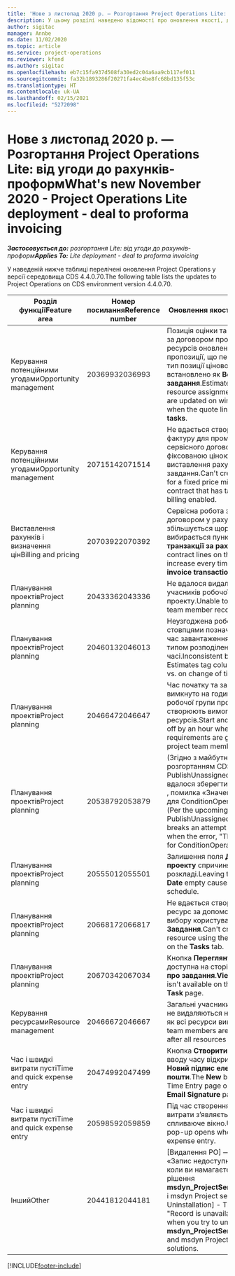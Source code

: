 ```yaml
---
title: 'Нове з листопад 2020 р. — Розгортання Project Operations Lite: від угоди до рахунків-проформ'
description: У цьому розділі наведено відомості про оновлення якості, доступні у випуску розгортання Project Operations Lite в листопаді 2020 р. — від угоди до рахунків-проформ.
author: sigitac
manager: Annbe
ms.date: 11/02/2020
ms.topic: article
ms.service: project-operations
ms.reviewer: kfend
ms.author: sigitac
ms.openlocfilehash: eb7c15fa937d508fa30ed2c04a6aa9cb117ef011
ms.sourcegitcommit: fa32b1893286f20271fa4ec4be8fc68bd135f53c
ms.translationtype: HT
ms.contentlocale: uk-UA
ms.lasthandoff: 02/15/2021
ms.locfileid: "5272098"
---
```

# <a name="whats-new-november-2020---project-operations-lite-deployment---deal-to-proforma-invoicing"></a><span data-ttu-id="3d98a-103">Нове з листопад 2020 р. — Розгортання Project Operations Lite: від угоди до рахунків-проформ</span><span class="sxs-lookup"><span data-stu-id="3d98a-103">What's new November 2020 - Project Operations Lite deployment - deal to proforma invoicing</span></span>

<span data-ttu-id="3d98a-104">_**Застосовується до:** розгортання Lite: від угоди до рахунків-проформ_</span><span class="sxs-lookup"><span data-stu-id="3d98a-104">_**Applies To:** Lite deployment - deal to proforma invoicing_</span></span>

<span data-ttu-id="3d98a-105">У наведеній нижче таблиці перелічені оновлення Project Operations у версії середовища CDS 4.4.0.70.</span><span class="sxs-lookup"><span data-stu-id="3d98a-105">The following table lists the updates to Project Operations on CDS environment version 4.4.0.70.</span></span>

| <span data-ttu-id="3d98a-106">Розділ функції</span><span class="sxs-lookup"><span data-stu-id="3d98a-106">Feature area</span></span>                 | <span data-ttu-id="3d98a-107">Номер посилання</span><span class="sxs-lookup"><span data-stu-id="3d98a-107">Reference number</span></span> | <span data-ttu-id="3d98a-108">Оновлення якості</span><span class="sxs-lookup"><span data-stu-id="3d98a-108">Quality update</span></span>                                                                                                                                                                    |
|------------------------------|------------------|-----------------------------------------------------------------------------------------------------------------------------------------------------------------------------------|
| <span data-ttu-id="3d98a-109">Керування потенційними угодами</span><span class="sxs-lookup"><span data-stu-id="3d98a-109">Opportunity management</span></span>       | <span data-ttu-id="3d98a-110">2036993</span><span class="sxs-lookup"><span data-stu-id="3d98a-110">2036993</span></span>          | <span data-ttu-id="3d98a-111">Позиція оцінки та сервісні роботи за договором про призначення ресурсів оновлені до цінової пропозиції, що перемагає, якщо тип позиції цінової пропозиції встановлено як **Всі завдання**.</span><span class="sxs-lookup"><span data-stu-id="3d98a-111">Estimate line and resource   assignment contract lines are updated on winning quotes when the quote line   type is **All tasks**.</span></span>                                                 |
| <span data-ttu-id="3d98a-112">Керування потенційними угодами</span><span class="sxs-lookup"><span data-stu-id="3d98a-112">Opportunity management</span></span>       | <span data-ttu-id="3d98a-113">2071514</span><span class="sxs-lookup"><span data-stu-id="3d98a-113">2071514</span></span>          | <span data-ttu-id="3d98a-114">Не вдається створити рахунок-фактуру для проміжного етапу сервісного договору із фіксованою ціною, що містить виставлення рахунку за завдання.</span><span class="sxs-lookup"><span data-stu-id="3d98a-114">Can't create an invoice for a   fixed price milestone on a contract that has task-based billing enabled.</span></span>                                                                          |
| <span data-ttu-id="3d98a-115">Виставлення рахунків і визначення цін</span><span class="sxs-lookup"><span data-stu-id="3d98a-115">Billing and pricing</span></span>          | <span data-ttu-id="3d98a-116">2070392</span><span class="sxs-lookup"><span data-stu-id="3d98a-116">2070392</span></span>          | <span data-ttu-id="3d98a-117">Сервісна робота за проектним договором у рахунку збільшується щоразу, коли вибирається пункт **Оновити транзакції за рахунком**.</span><span class="sxs-lookup"><span data-stu-id="3d98a-117">Project contract lines on the   invoice increase every time **Refresh invoice transactions** is   selected.</span></span>                                                                       |
| <span data-ttu-id="3d98a-118">Планування проектів</span><span class="sxs-lookup"><span data-stu-id="3d98a-118">Project planning</span></span>             | <span data-ttu-id="3d98a-119">2043336</span><span class="sxs-lookup"><span data-stu-id="3d98a-119">2043336</span></span>          | <span data-ttu-id="3d98a-120">Не вдалося видалити запис про учасників робочої групи проекту.</span><span class="sxs-lookup"><span data-stu-id="3d98a-120">Unable to delete a project team member record.</span></span>                                                                                                                                    |
| <span data-ttu-id="3d98a-121">Планування проектів</span><span class="sxs-lookup"><span data-stu-id="3d98a-121">Project planning</span></span>             | <span data-ttu-id="3d98a-122">2046013</span><span class="sxs-lookup"><span data-stu-id="3d98a-122">2046013</span></span>          | <span data-ttu-id="3d98a-123">Неузгоджена робота зі стовпцями позначок оцінок під час завантаження порівняно з типом розподілення в часі.</span><span class="sxs-lookup"><span data-stu-id="3d98a-123">Inconsistent behavior for   Estimates tag columns during load vs. on change of time-phase type.</span></span>                                                                                   |
| <span data-ttu-id="3d98a-124">Планування проектів</span><span class="sxs-lookup"><span data-stu-id="3d98a-124">Project planning</span></span>             | <span data-ttu-id="3d98a-125">2046647</span><span class="sxs-lookup"><span data-stu-id="3d98a-125">2046647</span></span>          | <span data-ttu-id="3d98a-126">Час початку та завершення вимкнуто на годину, коли члени робочої групи проекту створюють вимоги до ресурсів.</span><span class="sxs-lookup"><span data-stu-id="3d98a-126">Start and end times are off by   an hour when resource requirements are generated from project team members.</span></span>                                                                      |
| <span data-ttu-id="3d98a-127">Планування проектів</span><span class="sxs-lookup"><span data-stu-id="3d98a-127">Project planning</span></span>             | <span data-ttu-id="3d98a-128">2053879</span><span class="sxs-lookup"><span data-stu-id="3d98a-128">2053879</span></span>          | <span data-ttu-id="3d98a-129">(Згідно з майбутнім розгортанням CDS)   PublishUnassignedAssignments   не вдалося зберегти завдання, коли   , помилка «Значення, введене для ConditionOperator.In, пусте».</span><span class="sxs-lookup"><span data-stu-id="3d98a-129">(Per the upcoming CDS   rollout)   PublishUnassignedAssignments   breaks an attempt to save a task when  the error, "The   value passed for ConditionOperator.In is   empty."</span></span> |
| <span data-ttu-id="3d98a-130">Планування проектів</span><span class="sxs-lookup"><span data-stu-id="3d98a-130">Project planning</span></span>             | <span data-ttu-id="3d98a-131">2055501</span><span class="sxs-lookup"><span data-stu-id="3d98a-131">2055501</span></span>          | <span data-ttu-id="3d98a-132">Залишення поля **Дата початку проекту** спричиняє помилку в розкладі.</span><span class="sxs-lookup"><span data-stu-id="3d98a-132">Leaving the **Project Start   Date** empty causes a failure in the schedule.</span></span>                                                                                                      |
| <span data-ttu-id="3d98a-133">Планування проектів</span><span class="sxs-lookup"><span data-stu-id="3d98a-133">Project planning</span></span>             | <span data-ttu-id="3d98a-134">2066817</span><span class="sxs-lookup"><span data-stu-id="3d98a-134">2066817</span></span>          | <span data-ttu-id="3d98a-135">Не вдається створити загальний ресурс за допомогою засобу вибору користувачів на вкладці **Завдання**.</span><span class="sxs-lookup"><span data-stu-id="3d98a-135">Can't create a generic   resource   using the people picker on   the **Tasks** tab.</span></span>                                                                                               |
| <span data-ttu-id="3d98a-136">Планування проектів</span><span class="sxs-lookup"><span data-stu-id="3d98a-136">Project planning</span></span>             | <span data-ttu-id="3d98a-137">2067034</span><span class="sxs-lookup"><span data-stu-id="3d98a-137">2067034</span></span>          | <span data-ttu-id="3d98a-138">Кнопка **Переглянути деталі** не доступна на сторінці **Відомості про завдання**.</span><span class="sxs-lookup"><span data-stu-id="3d98a-138">**View Details** button isn't available on the **Details of Task** page.</span></span>                                                                                                         |
| <span data-ttu-id="3d98a-139">Керування ресурсами</span><span class="sxs-lookup"><span data-stu-id="3d98a-139">Resource management</span></span>          | <span data-ttu-id="3d98a-140">2046667</span><span class="sxs-lookup"><span data-stu-id="3d98a-140">2046667</span></span>          | <span data-ttu-id="3d98a-141">Загальні учасники робочої групи не видаляються навіть після того, як всі ресурси виконані.</span><span class="sxs-lookup"><span data-stu-id="3d98a-141">Generic team members aren't   deleted even after all resources are fulfilled.</span></span>                                                                                                     |
| <span data-ttu-id="3d98a-142">Час і швидкі витрати пусті</span><span class="sxs-lookup"><span data-stu-id="3d98a-142">Time and quick expense entry</span></span> | <span data-ttu-id="3d98a-143">2047499</span><span class="sxs-lookup"><span data-stu-id="3d98a-143">2047499</span></span>          | <span data-ttu-id="3d98a-144">Кнопка **Створити** на сторінці вводу часу відкриває сторінку **Новий підпис електронної пошти**.</span><span class="sxs-lookup"><span data-stu-id="3d98a-144">The **New** button on the Time   Entry page opens the **New Email Signature** page.</span></span>                                                                                               |
| <span data-ttu-id="3d98a-145">Час і швидкі витрати пусті</span><span class="sxs-lookup"><span data-stu-id="3d98a-145">Time and quick expense entry</span></span> | <span data-ttu-id="3d98a-146">2059859</span><span class="sxs-lookup"><span data-stu-id="3d98a-146">2059859</span></span>          | <span data-ttu-id="3d98a-147">Під час створення запису про витрати з’являється неочікуване спливаюче вікно.</span><span class="sxs-lookup"><span data-stu-id="3d98a-147">Unexpected   pop-up opens when creating an expense entry.</span></span>                                                                                                                         |
| <span data-ttu-id="3d98a-148">Інший</span><span class="sxs-lookup"><span data-stu-id="3d98a-148">Other</span></span>                        | <span data-ttu-id="3d98a-149">2044181</span><span class="sxs-lookup"><span data-stu-id="3d98a-149">2044181</span></span>          | <span data-ttu-id="3d98a-150">[Видалення РО] — помилка,   «Запис недоступний», виникає, коли ви намагаєтеся видалити рішення   **msdyn_ProjectServiceCore_Patch** і msdyn Project service core.</span><span class="sxs-lookup"><span data-stu-id="3d98a-150">[PO Uninstallation] - The error,   "Record is unavailable" occurs when you try to uninstall   **msdyn_ProjectServiceCore_Patch** and msdyn Project service core solutions.</span></span>        |


[!INCLUDE[footer-include](../../includes/footer-banner.md)]